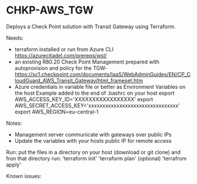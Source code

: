 # CHKP-AWS_TGW

Deploys a Check Point solution with Transit Gateway using Terraform.

Needs:
- terraform installed or run from Azure CLI
    https://azurecitadel.com/prereqs/wsl/
- an existing R80.20 Check Point Management prepared with autoprovision and policy for the TGW-
    https://sc1.checkpoint.com/documents/IaaS/WebAdminGuides/EN/CP_CloudGuard_AWS_Transit_Gateway/html_frameset.htm
- Azure credentials in variable file or better as Environment Variables on the host
    Example added to the end of .bashrc on your host
        export AWS_ACCESS_KEY_ID='XXXXXXXXXXXXXXXXX'
        export AWS_SECRET_ACCESS_KEY='xxxxxxxxxxxxxxxxxxxxxxxxxxxxxxxx'
        export AWS_REGION=eu-central-1

Notes:
- Management server communicate with gateways over public IPs
- Update the variables with your hosts public IP for remote access

Run:
put the files in a directory on your host (download or git clone) and fron that directory run:
'terraform init'
'terraform plan' (optional)
'terrafrom apply'

Known issues:
